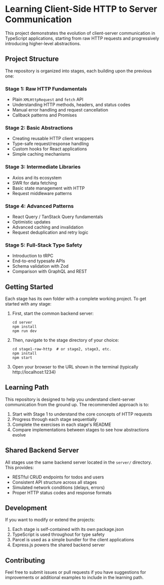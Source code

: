 # Learning Client-Side HTTP to Server Communication

This project demonstrates the evolution of client-server communication in TypeScript applications, starting from raw HTTP requests and progressively introducing higher-level abstractions.

## Project Structure

The repository is organized into stages, each building upon the previous one:

### Stage 1: Raw HTTP Fundamentals

-   Plain `XMLHttpRequest` and `fetch` API
-   Understanding HTTP methods, headers, and status codes
-   Manual error handling and request cancellation
-   Callback patterns and Promises

### Stage 2: Basic Abstractions

-   Creating reusable HTTP client wrappers
-   Type-safe request/response handling
-   Custom hooks for React applications
-   Simple caching mechanisms

### Stage 3: Intermediate Libraries

-   Axios and its ecosystem
-   SWR for data fetching
-   Basic state management with HTTP
-   Request middleware patterns

### Stage 4: Advanced Patterns

-   React Query / TanStack Query fundamentals
-   Optimistic updates
-   Advanced caching and invalidation
-   Request deduplication and retry logic

### Stage 5: Full-Stack Type Safety

-   Introduction to tRPC
-   End-to-end typesafe APIs
-   Schema validation with Zod
-   Comparison with GraphQL and REST

## Getting Started

Each stage has its own folder with a complete working project. To get started with any stage:

1. First, start the common backend server:

    ```
    cd server
    npm install
    npm run dev
    ```

2. Then, navigate to the stage directory of your choice:

    ```
    cd stage1-raw-http  # or stage2, stage3, etc.
    npm install
    npm start
    ```

3. Open your browser to the URL shown in the terminal (typically http://localhost:1234)

## Learning Path

This repository is designed to help you understand client-server communication from the ground up. The recommended approach is to:

1. Start with Stage 1 to understand the core concepts of HTTP requests
2. Progress through each stage sequentially
3. Complete the exercises in each stage's README
4. Compare implementations between stages to see how abstractions evolve

## Shared Backend Server

All stages use the same backend server located in the `server/` directory. This provides:

-   RESTful CRUD endpoints for todos and users
-   Consistent API structure across all stages
-   Simulated network conditions (delays, errors)
-   Proper HTTP status codes and response formats

## Development

If you want to modify or extend the projects:

1. Each stage is self-contained with its own package.json
2. TypeScript is used throughout for type safety
3. Parcel is used as a simple bundler for the client applications
4. Express.js powers the shared backend server

## Contributing

Feel free to submit issues or pull requests if you have suggestions for improvements or additional examples to include in the learning path.
